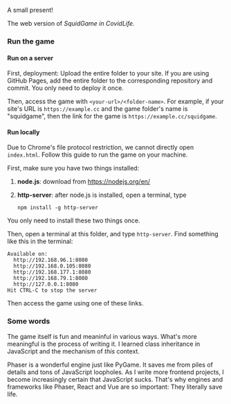 A small present!

The web version of *SquidGame in CovidLife*.


### Run the game

#### Run on a server

First, deployment: Upload the entire folder to your site. If you are using GitHub Pages, add the entire folder to the corresponding repository and commit. You only need to deploy it once.

Then, access the game with `<your-url>/<folder-name>`. For example, if your site's URL is `https://example.cc` and the game folder's name is "squidgame", then the link for the game is `https://example.cc/squidgame`.

#### Run locally

Due to Chrome's file protocol restriction, we cannot directly open `index.html`. Follow this guide to run the game on your machine.

First, make sure you have two things installed:

1. **node.js**: download from https://nodejs.org/en/

2. **http-server**: after node.js is installed, open a terminal, type

   ```shell
   npm install -g http-server
   ```

You only need to install these two things once.

Then, open a terminal at this folder, and type `http-server`. Find something like this in the terminal:

```shell
Available on:
  http://192.168.96.1:8080
  http://192.168.0.105:8080
  http://192.168.177.1:8080
  http://192.168.79.1:8080
  http://127.0.0.1:8080
Hit CTRL-C to stop the server
```

Then access the game using one of these links.

### Some words
The game itself is fun and meaninful in various ways. What's more meaningful is the process of writing it. I learned class inheritance in JavaScript and the mechanism of *this* context.

Phaser is a wonderful engine just like PyGame. It saves me from piles of details and tons of JavaScript loopholes. As I write more frontend projects, I become increasingly certain that JavaScript sucks. That's why engines and frameworks like Phaser, React and Vue are so important: They literally save life.
